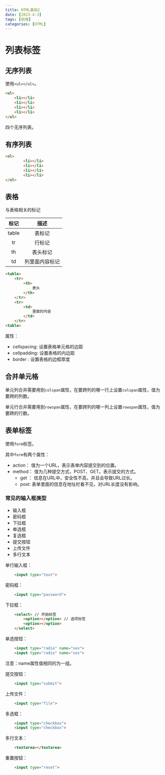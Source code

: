 ```yaml
---
title: HTML基础2
date: [2023-4-3]
tags: [前端]
categories: [HTML]
---
```


# 列表标签

## 无序列表

使用`<ul></ul>`。

```HTML
<ul>
	<li></li>
	<li></li>
	<li></li>
	<li></li>
</ul>
```

四个无序列表。

## 有序列表

```HTML
<ol>
        <li></li>
        <li></li>
        <li></li>
        <li></li>
</ol>
```

## 表格

与表格相关的标记

|标记|描述|
|:--:|:--:|
|table|表标记|
|tr|行标记|
|th|表头标记|
|td|列里面内容标记|

```HTML
<table>
	<tr>
		<th>
			表头
		</th>
	</tr>
	<tr>
		<td>
			里面的内容
		</td>
	</tr>
<table>
```

属性：

- cellspacing:  设置表格单元格的边距
- cellpadding: 设置表格的内边距
- border : 设置表格的边框厚度

## 合并单元格

单元列合并需要用到`colspan`属性，在要跨列的哪一行上设置`colspan`属性，值为要跨的列数。

单元行合并需要用到`rowspan`属性，在要跨列的哪一列上设置`rowspan`属性，值为要跨的行数。

## 表单标签

使用`form`标签。

其中`form`有两个属性：

- action： 值为一个URL，表示表单内容提交到的位置。
- method： 值为几种提交方式，POST、GET。表示提交的方式。
	- get ： 信息在URL中，安全性不高，并且会导致URL过长。
	- post:  表单里面的信息在地址栏看不见，对URL长度没有影响。

### 常见的输入框类型

- 输入框
- 密码框
- 下拉框
- 单选框
- 复选框
- 提交按钮
- 上传文件
- 多行文本

单行输入框：

```HTML
	<input type="text">
```

密码框：

```HTML
	<input type="password">
```

下拉框：

```HTML
	<select> // 开始标签
		<option></option> // 选项标签
		<option></option>
	</select>
```

单选按钮：

```HTML
	<input type="radio" name="sex">
	<input type="radio" name="sex">
```

注意：name属性值相同的为一组。

提交按钮：

```HTML
	<input type="submit">
```

上传文件：

```HTML
	<input type="file">
```

多选框：

```HTML
	<input type="checkbox">
	<input type="checkbox">
```

多行文本：

```HTML
	<textarea></textarea>
```

重置按钮：

```HTML
	<input type="reset">
```